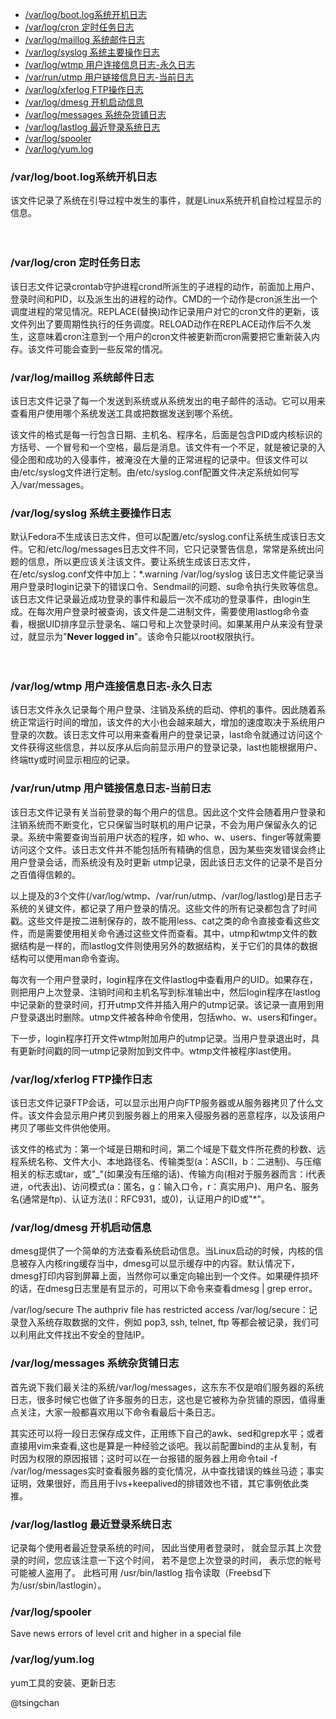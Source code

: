 <!-- TOC -->

- [/var/log/boot.log系统开机日志](#varlogbootlog系统开机日志)
- [/var/log/cron 定时任务日志](#varlogcron-定时任务日志)
- [/var/log/maillog 系统邮件日志](#varlogmaillog-系统邮件日志)
- [/var/log/syslog 系统主要操作日志](#varlogsyslog-系统主要操作日志)
- [/var/log/wtmp 用户连接信息日志-永久日志](#varlogwtmp-用户连接信息日志-永久日志)
- [/var/run/utmp 用户链接信息日志-当前日志](#varrunutmp-用户链接信息日志-当前日志)
- [/var/log/xferlog FTP操作日志](#varlogxferlog-ftp操作日志)
- [/var/log/dmesg 开机启动信息](#varlogdmesg-开机启动信息)
- [/var/log/messages 系统杂货铺日志](#varlogmessages-系统杂货铺日志)
- [/var/log/lastlog 最近登录系统日志](#varloglastlog-最近登录系统日志)
- [/var/log/spooler](#varlogspooler)
- [/var/log/yum.log](#varlogyumlog)

<!-- /TOC -->

### /var/log/boot.log系统开机日志

该文件记录了系统在引导过程中发生的事件，就是Linux系统开机自检过程显示的信息。

　　
### /var/log/cron 定时任务日志

该日志文件记录crontab守护进程crond所派生的子进程的动作，前面加上用户、登录时间和PID，以及派生出的进程的动作。CMD的一个动作是cron派生出一个调度进程的常见情况。REPLACE(替换)动作记录用户对它的cron文件的更新，该文件列出了要周期性执行的任务调度。RELOAD动作在REPLACE动作后不久发生，这意味着cron注意到一个用户的cron文件被更新而cron需要把它重新装入内存。该文件可能会查到一些反常的情况。

### /var/log/maillog 系统邮件日志

该日志文件记录了每一个发送到系统或从系统发出的电子邮件的活动。它可以用来查看用户使用哪个系统发送工具或把数据发送到哪个系统。


该文件的格式是每一行包含日期、主机名、程序名，后面是包含PID或内核标识的方括号、一个冒号和一个空格，最后是消息。该文件有一个不足，就是被记录的入侵企图和成功的入侵事件，被淹没在大量的正常进程的记录中。但该文件可以由/etc/syslog文件进行定制。由/etc/syslog.conf配置文件决定系统如何写入/var/messages。

### /var/log/syslog 系统主要操作日志

默认Fedora不生成该日志文件，但可以配置/etc/syslog.conf让系统生成该日志文件。它和/etc/log/messages日志文件不同，它只记录警告信息，常常是系统出问题的信息，所以更应该关注该文件。要让系统生成该日志文件，在/etc/syslog.conf文件中加上：*.warning /var/log/syslog 该日志文件能记录当用户登录时login记录下的错误口令、Sendmail的问题、su命令执行失败等信息。该日志文件记录最近成功登录的事件和最后一次不成功的登录事件，由login生成。在每次用户登录时被查询，该文件是二进制文件，需要使用lastlog命令查看，根据UID排序显示登录名、端口号和上次登录时间。如果某用户从来没有登录过，就显示为"**Never logged in**"。该命令只能以root权限执行。


　　
### /var/log/wtmp 用户连接信息日志-永久日志

该日志文件永久记录每个用户登录、注销及系统的启动、停机的事件。因此随着系统正常运行时间的增加，该文件的大小也会越来越大，增加的速度取决于系统用户登录的次数。该日志文件可以用来查看用户的登录记录，last命令就通过访问这个文件获得这些信息，并以反序从后向前显示用户的登录记录，last也能根据用户、终端tty或时间显示相应的记录。

### /var/run/utmp 用户链接信息日志-当前日志

该日志文件记录有关当前登录的每个用户的信息。因此这个文件会随着用户登录和注销系统而不断变化，它只保留当时联机的用户记录，不会为用户保留永久的记录。系统中需要查询当前用户状态的程序，如 who、w、users、finger等就需要访问这个文件。该日志文件并不能包括所有精确的信息，因为某些突发错误会终止用户登录会话，而系统没有及时更新 utmp记录，因此该日志文件的记录不是百分之百值得信赖的。

以上提及的3个文件(/var/log/wtmp、/var/run/utmp、/var/log/lastlog)是日志子系统的关键文件，都记录了用户登录的情况。这些文件的所有记录都包含了时间戳。这些文件是按二进制保存的，故不能用less、cat之类的命令直接查看这些文件，而是需要使用相关命令通过这些文件而查看。其中，utmp和wtmp文件的数据结构是一样的，而lastlog文件则使用另外的数据结构，关于它们的具体的数据结构可以使用man命令查询。

每次有一个用户登录时，login程序在文件lastlog中查看用户的UID。如果存在，则把用户上次登录、注销时间和主机名写到标准输出中，然后login程序在lastlog中记录新的登录时间，打开utmp文件并插入用户的utmp记录。该记录一直用到用户登录退出时删除。utmp文件被各种命令使用，包括who、w、users和finger。

下一步，login程序打开文件wtmp附加用户的utmp记录。当用户登录退出时，具有更新时间戳的同一utmp记录附加到文件中。wtmp文件被程序last使用。

### /var/log/xferlog FTP操作日志

该日志文件记录FTP会话，可以显示出用户向FTP服务器或从服务器拷贝了什么文件。该文件会显示用户拷贝到服务器上的用来入侵服务器的恶意程序，以及该用户拷贝了哪些文件供他使用。

该文件的格式为：第一个域是日期和时间，第二个域是下载文件所花费的秒数、远程系统名称、文件大小、本地路径名、传输类型(a：ASCII，b：二进制)、与压缩相关的标志或tar，或"_"(如果没有压缩的话)、传输方向(相对于服务器而言：i代表进，o代表出)、访问模式(a：匿名，g：输入口令，r：真实用户)、用户名、服务名(通常是ftp)、认证方法(l：RFC931，或0)，认证用户的ID或"*"。

### /var/log/dmesg 开机启动信息
dmesg提供了一个简单的方法查看系统启动信息。当Linux启动的时候，内核的信息被存入内核ring缓存当中，dmesg可以显示缓存中的内容。默认情况下，dmesg打印内容到屏幕上面，当然你可以重定向输出到一个文件。如果硬件损坏的话，在dmesg日志里是有显示的，可用以下命令来查看dmesg | grep error。

/var/log/secure	The authpriv file has restricted access
/var/log/secure：记录登入系统存取数据的文件，例如 pop3, ssh, telnet, ftp 等都会被记录，我们可以利用此文件找出不安全的登陆IP。

### /var/log/messages 系统杂货铺日志

首先说下我们最关注的系统/var/log/messages，这东东不仅是咱们服务器的系统日志，很多时候它也做了许多服务的日志，这也是它被称为杂货铺的原因，值得重点关注，大家一般都喜欢用以下命令看最后十条日志。

其实还可以将一段日志保存成文件，正用练下自己的awk、sed和grep水平；或者直接用vim来查看,这也是算是一种经验之谈吧。我以前配置bind的主从复制，有时因为权限的原因报错；这时可以在一台报错的服务器上用命令tail -f /var/log/messages实时查看服务器的变化情况，从中查找错误的蛛丝马迹；事实证明，效果很好，而且用于lvs+keepalived的排错效也不错，其它事例依此类推。

### /var/log/lastlog 最近登录系统日志
记录每个使用者最近登录系统的时间， 因此当使用者登录时， 就会显示其上次登录的时间，您应该注意一下这个时间， 若不是您上次登录的时间， 表示您的帐号可能被人盗用了。 此档可用 /usr/bin/lastlog 指令读取（Freebsd下为/usr/sbin/lastlogin）。


### /var/log/spooler

Save news errors of level crit and higher in a special file

### /var/log/yum.log

yum工具的安装、更新日志

@tsingchan

